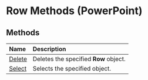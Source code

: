 
# Row Methods (PowerPoint)

## Methods



|**Name**|**Description**|
|:-----|:-----|
|[Delete](243b25b9-9789-1510-f813-14364be0317b.md)|Deletes the specified  **Row** object.|
|[Select](67b1c2ce-392e-e257-b722-dfac76e35f24.md)|Selects the specified object.|
